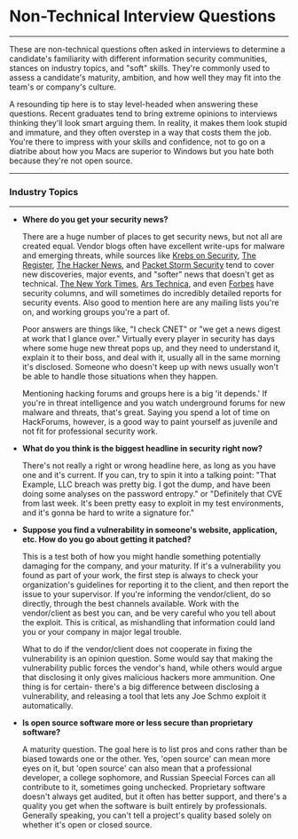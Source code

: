 # Non-Technical Interview Questions
------
These are non-technical questions often asked in interviews to determine a candidate's familiarity 
with different information security communities, stances on industry topics, and "soft" skills. They're 
commonly used to assess a candidate's maturity, ambition, and how well they may fit into the team's or 
company's culture.

A resounding tip here is to stay level-headed when answering these questions. Recent graduates tend to bring 
extreme opinions to interviews thinking they'll look smart arguing them. In reality, it makes them look 
stupid and immature, and they often overstep in a way that costs them the job. You're there to impress with 
your skills and confidence, not to go on a diatribe about how you Macs are superior to Windows but you hate 
both because they're not open source.

------
### Industry Topics
------

+ **Where do you get your security news?**

    There are a huge number of places to get security news, but not all are created equal. Vendor blogs often 
have excellent write-ups for malware and emerging threats, while sources like [Krebs on 
Security](http://krebsonsecurity.com/), [The Register](http://www.theregister.co.uk/security/), [The Hacker 
News](http://thehackernews.com/), and [Packet Storm Security](https://packetstormsecurity.com/news/) tend to 
cover new discoveries, major events, and "softer" news that doesn't get as technical. [The New York 
Times](http://www.nytimes.com/topic/subject/computer-security-cybersecurity), [Ars 
Technica](http://arstechnica.com/), and even [Forbes](http://www.forbes.com/security/) have security columns, 
and will sometimes do incredibly detailed reports for security events. Also good to mention here are any 
mailing lists you're on, and working groups you're a part of.  

    Poor answers are things like, "I check CNET" or "we get a news digest at work that I glance over." 
Virtually every player in security has days where some huge new threat pops up, and they need to understand 
it, explain it to their boss, and deal with it, usually all in the same morning it's disclosed. Someone who 
doesn't keep up with news usually won't be able to handle those situations when they happen.

    Mentioning hacking forums and groups here is a big 'it depends.' If you're in threat intelligence and you 
watch underground forums for new malware and threats, that's great. Saying you spend a lot of time on 
HackForums, however, is a good way to paint yourself as juvenile and not fit for professional security work. 

+ **What do you think is the biggest headline in security right now?**

    There's not really a right or wrong headline here, as long as you have one and it's current. If you can, 
try to spin it 
into a talking point: "That Example, LLC breach was pretty big. I got the dump, and have been doing some 
analyses on the password entropy." or "Definitely that CVE from last week. It's been pretty easy to exploit 
in my test environments, and it's gonna be hard to write a signature for." 

+ **Suppose you find a vulnerability in someone's website, application, etc. How do you go about getting it 
patched?**

    This is a test both of how you might handle something potentially damaging for the company, and your 
maturity. If it's a vulnerability you found as part of your work, the first step is always to check your 
organization's guidelines for reporting it to the client, and then report the issue to your supervisor. If 
you're informing the vendor/client, do so directly, through the best channels available. Work with the 
vendor/client as best you can, and be very careful who you tell about the exploit. This is critical, as 
mishandling that information could land you or your company in major legal trouble.

    What to do if the vendor/client does not cooperate in fixing the vulnerability is an opinion question. 
Some would say that making the vulnerability public forces the vendor's hand, while others would argue that 
disclosing it only gives malicious hackers more ammunition. One thing is for certain- there's a big 
difference between disclosing a vulnerability, and releasing a tool that lets any Joe Schmo exploit it 
automatically.

+ **Is open source software more or less secure than proprietary software?**

    A maturity question. The goal here is to list pros and cons rather than be biased towards one or the 
other. Yes, 'open source' can mean more eyes on it, but 'open source' can also mean that a 
professional developer, a college sophomore, and Russian Speecial Forces can all contribute to it, sometimes 
going unchecked. Proprietary software doesn't always get audited, but it often has better support, and 
there's a quality you get when the software is built entirely by professionals. Generally speaking, you can't 
tell a project's quality based solely on whether it's open or closed source.
